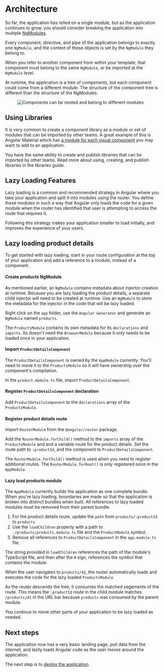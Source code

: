 # Architecture

So far, the application has relied on a single module, but as the application continues to grow, you should consider breaking the application into multiple [NgModules](guide/architecture-modules).

Every component, directive, and pipe of the application belongs to exactly one `NgModule`, and the context of these objects is set by the `NgModule` they belong to.

When you refer to another component from within your template, that component must belong to the same `NgModule`, or be imported at the `NgModule` level.

At runtime, the application is a tree of components, but each component could come from a different module. The structure of the component tree is different than the structure of the NgModules.

<figure>
  <img src='generated/images/guide/toh/component-hierarchy.svg' alt="Components can be nested and belong to different modules">
</figure>

## Using Libraries

It is very common to create a component library as a module or set of modules that can be imported by other teams. A great example of this is Angular Material which has [a module for each visual component](https://material.angular.io/components/categories) you may want to add to an application.

You have the same ability to create and publish libraries that can be imported by other teams. Read more about using, creating, and publish libraries in the libraries guide.

## Lazy Loading Features

Lazy loading is a common and recommended strategy in Angular where you take your application and split it into modules using the router. You define these modules in such a way that Angular only loads the code for a given module when the router has identified that user is attempting to access the route that requires it.

Following this strategy makes your application smaller to load initially, and improves the experience of your users.

## Lazy loading product details

To get started with lazy loading, start in your route configuration at the top of your application and add a reference to a module, instead of a component.

#### Create products NgModule

As mentioned earlier, an `NgModule` contains metadata about injector creation at runtime. Because you are lazy loading the product details, a separate child injector will need to be created at runtime. Use an `NgModule` to store the metadata for the injector in the code that will be lazy loaded. 

Right click on the `app` folder, use the `Angular Generator` and generate an `NgModule` named `products`.

<code-example header="src/app/products/products.module.ts (generated)" path="getting-started/src/app/products/products.module.1.ts">
</code-example>

The `ProductsModule` contains its own metadata for its `declarations` and `imports`. Its doesn't need the `BrowserModule` because it only needs to be loaded once in your application.

#### Import `ProductDetailsComponent`

The `ProductDetailsComponent` is owned by the `AppModule` currently. You'll need to move it to the `ProductsModule` so it will have ownership over the component's compilation.

In the `product.module.ts` file, import `ProductDetailsComponent`.

<code-example header="src/app/products/products.module.ts" path="getting-started/src/app/products/products.module.ts" linenums="false" region="components">
</code-example>

#### Register `ProductDetailsComponent` declaration

Add `ProductDetailsComponent` to the `declarations` array of the `ProductsModule`.

<code-example header="src/app/products/products.module.ts" path="getting-started/src/app/products/products.module.ts" linenums="false" region="declarations">
</code-example>

#### Register product details route

Import `RouterModule` from the `@angular/router` package.

<code-example header="src/app/products/products.module.ts" path="getting-started/src/app/products/products.module.ts" linenums="false" region="router-module">
</code-example>

Add the `RouterModule.forChild()` method to the `imports` array of the `ProductsModule` and and a variable route for the product details. 
Set the route path to `:productId`, and the component to `ProductDetailsComponent`.

<code-example header="src/app/products/products.module.ts" path="getting-started/src/app/products/products.module.ts" linenums="false" region="router-module-imports">
</code-example>

The `RouterModule.forChild()` method is used when you need to register additional routes. The `RouterModule.forRoot()` is only registered once in the `AppModule`.

#### Lazy load products module

The `AppModule` currently builds the application as one complete bundle. When you're lazy loading, boundaries are made so that the application is broken into distinct bundles when built. All references to lazy loaded modules must be removed from their parent bundle.

1. For the product details route, update the `path` from `products/:productId` to `products`
2. Use the `loadChildren` property with a path to `./products/products.module.ts` file and the `ProductModule` symbol.
3. Remove all references to `ProductDetailsComponent` in the `app.module.ts` file.

<code-example header="src/app/app.module.ts" path="getting-started/src/app/app.module.ts">
</code-example>

The string provided in `loadChildren` references the path of the module's TypeScript file, and then after the `#` sign, references the symbol that contains the module.

When the user navigates to `products/42`, the router automatically loads and executes the code for the lazy loaded `ProductsModule`.

As the router descends the tree, it consumes the matched segements of the route. This means the `:productId` route in the child module matches `/products/42` in the URL bar because `products` was consumed by the parent module.

You continue to move other parts of your application to be lazy loaded as needed.

## Next steps

The application now has a very basic landing page, pull data from the internet, and lazily loads Angular code as the user moves around the application.

The next step is to [deploy the application](getting-started/getting-started-deployment).
